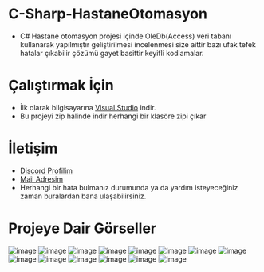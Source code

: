 # C-Sharp-HastaneOtomasyon

* C# Hastane otomasyon projesi içinde OleDb(Access) veri tabanı kullanarak yapılmıştır geliştirilmesi incelenmesi size aittir bazı ufak tefek hatalar çıkabilir çözümü gayet basittir keyifli kodlamalar.

# Çalıştırmak İçin
* İlk olarak bilgisayarına [Visual Studio](https://visualstudio.microsoft.com/tr/downloads/) indir.
* Bu projeyi zip halinde indir herhangi bir klasöre zipi çıkar

# İletişim
* [Discord Profilim](https://discord.com/users/545976310342746152)
* [Mail Adresim](wonxenxd@gmail.com)
* Herhangi bir hata bulmanız durumunda ya da yardım isteyeceğiniz zaman buralardan bana ulaşabilirsiniz.

# Projeye Dair Görseller

![image](https://cdn.discordapp.com/attachments/828589873253449838/977502140438286366/Ekran_goruntusu_2022-05-21_115752.jpg)
![image](https://cdn.discordapp.com/attachments/828589873253449838/977502140652208128/Ekran_goruntusu_2022-05-21_115911.jpg)
![image](https://cdn.discordapp.com/attachments/828589873253449838/977502140895485962/Ekran_goruntusu_2022-05-21_120010.jpg)
![image](https://cdn.discordapp.com/attachments/828589873253449838/977502141163917382/Ekran_goruntusu_2022-05-21_120210.jpg)
![image](https://cdn.discordapp.com/attachments/828589873253449838/977502141432344676/Ekran_goruntusu_2022-05-21_120429.jpg)
![image](https://cdn.discordapp.com/attachments/828589873253449838/977502142388641802/Screenshot_1.png)
![image](https://cdn.discordapp.com/attachments/828589873253449838/977502142669656144/Screenshot_2.png)
![image](https://cdn.discordapp.com/attachments/828589873253449838/977502140199206912/Screenshot_3.png)
![image](https://cdn.discordapp.com/attachments/828589873253449838/977502161254625300/unknown.png)
![image](https://cdn.discordapp.com/attachments/828589873253449838/977502161485328444/unknown.png)
![image](https://cdn.discordapp.com/attachments/828589873253449838/977502141763698698/Ekran_goruntusu_2022-05-21_121134.jpg)
![image](https://cdn.discordapp.com/attachments/828589873253449838/977502142019555368/Ekran_goruntusu_2022-05-21_121342.jpg)
![image](https://cdn.discordapp.com/attachments/828589873253449838/977502161724383292/unknown.png)
![image](https://cdn.discordapp.com/attachments/828589873253449838/977502161963483177/unknown.png)

